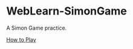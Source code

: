 # WebLearn-SimonGame
A Simon Game practice.

[How to Play](https://en.wikipedia.org/wiki/Simon_(game))
